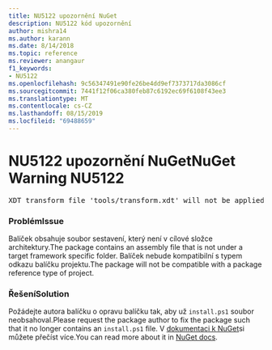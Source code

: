 ```yaml
---
title: NU5122 upozornění NuGet
description: NU5122 kód upozornění
author: mishra14
ms.author: karann
ms.date: 8/14/2018
ms.topic: reference
ms.reviewer: anangaur
f1_keywords:
- NU5122
ms.openlocfilehash: 9c56347491e90fe26be4dd9ef7373717da3086cf
ms.sourcegitcommit: 7441f12f06ca380feb87c6192ec69f6108f43ee3
ms.translationtype: MT
ms.contentlocale: cs-CZ
ms.lasthandoff: 08/15/2019
ms.locfileid: "69488659"
---
```

# <a name="nuget-warning-nu5122"></a><span data-ttu-id="71a1d-103">NU5122 upozornění NuGet</span><span class="sxs-lookup"><span data-stu-id="71a1d-103">NuGet Warning NU5122</span></span>
<pre>XDT transform file 'tools/transform.xdt' will not be applied when the package is installed after the migration.</pre>

### <a name="issue"></a><span data-ttu-id="71a1d-104">Problém</span><span class="sxs-lookup"><span data-stu-id="71a1d-104">Issue</span></span>

<span data-ttu-id="71a1d-105">Balíček obsahuje soubor sestavení, který není v cílové složce architektury.</span><span class="sxs-lookup"><span data-stu-id="71a1d-105">The package contains an assembly file that is not under a target framework specific folder.</span></span> <span data-ttu-id="71a1d-106">Balíček nebude kompatibilní s typem odkazu balíčku projektu.</span><span class="sxs-lookup"><span data-stu-id="71a1d-106">The package will not be compatible with a package reference type of project.</span></span>


### <a name="solution"></a><span data-ttu-id="71a1d-107">Řešení</span><span class="sxs-lookup"><span data-stu-id="71a1d-107">Solution</span></span>

<span data-ttu-id="71a1d-108">Požádejte autora balíčku o opravu balíčku tak, aby už `install.ps1` soubor neobsahoval.</span><span class="sxs-lookup"><span data-stu-id="71a1d-108">Please request the package author to fix the package such that it no longer contains an `install.ps1` file.</span></span> <span data-ttu-id="71a1d-109">V [dokumentaci k NuGet](https://docs.microsoft.com/en-us/nuget/consume-packages/migrate-packages-config-to-package-reference)si můžete přečíst více.</span><span class="sxs-lookup"><span data-stu-id="71a1d-109">You can read more about it in [NuGet docs](https://docs.microsoft.com/en-us/nuget/consume-packages/migrate-packages-config-to-package-reference).</span></span>

